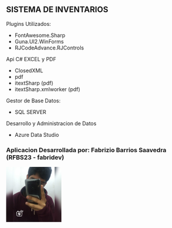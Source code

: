 ## SISTEMA DE INVENTARIOS
Plugins Utilizados:
- FontAwesome.Sharp
- Guna.UI2.WinForms
- RJCodeAdvance.RJControls

Api C# EXCEL y PDF
- ClosedXML
- pdf
- itextSharp (pdf)
- itextSharp.xmlworker (pdf)

Gestor de Base Datos:
- SQL SERVER

Desarrollo y Administracion de Datos
- Azure Data Studio

<h3>
    <b>Aplicacion Desarrollada por:</b>
    Fabrizio Barrios Saavedra (RFBS23 - fabridev)
</h3>
<img src="./assets/foter.jpg" width="150" alt="avatar">